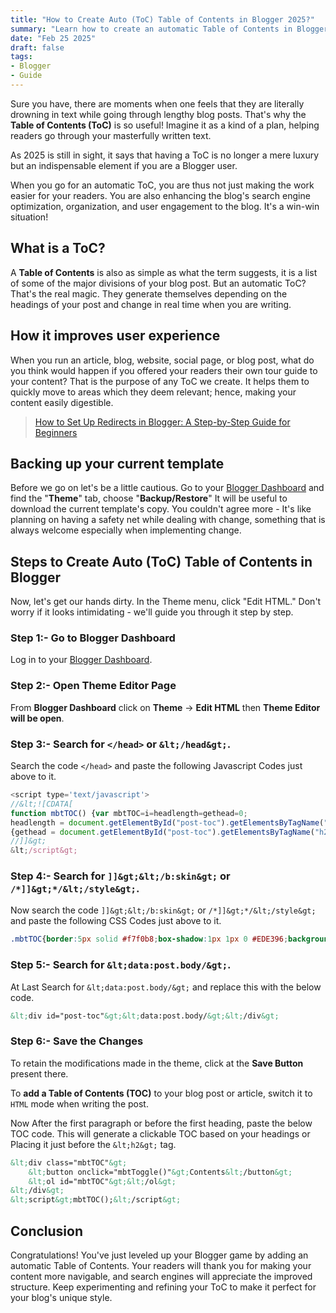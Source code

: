 ```yaml
---
title: "How to Create Auto (ToC) Table of Contents in Blogger 2025?"
summary: "Learn how to create an automatic Table of Contents in Blogger 2025 to improve user experience, boost SEO, and make your content more navigable."
date: "Feb 25 2025"
draft: false
tags:
- Blogger
- Guide
---
```


Sure you have, there are moments when one feels that they are literally drowning in text while going through lengthy blog posts. That's why the **Table of Contents (ToC)** is so useful! Imagine it as a kind of a plan, helping readers go through your masterfully written text.

As 2025 is still in sight, it says that having a ToC is no longer a mere luxury but an indispensable element if you are a Blogger user.
 
When you go for an automatic ToC, you are thus not just making the work easier for your readers. You are also enhancing the blog's search engine optimization, organization, and user engagement to the blog. It's a win-win situation!

## What is a ToC?

A **Table of Contents** is also as simple as what the term suggests, it is a list of some of the major divisions of your blog post. But an automatic ToC? That's the real magic. They generate themselves depending on the headings of your post and change in real time when you are writing.

## How it improves user experience

When you run an article, blog, website, social page, or blog post, what do you think would happen if you offered your readers their own tour guide to your content? That is the purpose of any ToC we create. It helps them to quickly move to areas which they deem relevant; hence, making your content easily digestible.

> [How to Set Up Redirects in Blogger: A Step-by-Step Guide for Beginners](https://exonoob.in/blog/set-redirection-in-blogger)

## Backing up your current template

Before we go on let's be a little cautious. Go to your [Blogger Dashboard](https://www.blogger.com/?ref=exonoob.in) and find the "**Theme**" tab, choose "**Backup/Restore**" It will be useful to download the current template's copy. You couldn't agree more - It's like planning on having a safety net while dealing with change, something that is always welcome especially when implementing change.

## Steps to Create Auto (ToC) Table of Contents in Blogger

Now, let's get our hands dirty. In the Theme menu, click "Edit HTML." Don't worry if it looks intimidating - we'll guide you through it step by step.

### Step 1:- Go to Blogger Dashboard

Log in to your [Blogger Dashboard](https://www.blogger.com/?ref=exonoob.in).

### Step 2:- Open Theme Editor Page

From **Blogger Dashboard** click on **Theme** -> **Edit HTML** then **Theme Editor will be open**.

### Step 3:- Search for `</head>` or `&lt;/head&gt;`.

Search the code `</head>` and paste the following Javascript Codes just above to it.

```javascript
<script type='text/javascript'>              
//&lt;![CDATA[
function mbtTOC() {var mbtTOC=i=headlength=gethead=0;           
headlength = document.getElementById("post-toc").getElementsByTagName("h2").length;for (i = 0; i &lt; headlength; i++)           
{gethead = document.getElementById("post-toc").getElementsByTagName("h2")[i].textContent;document.getElementById("post-toc").getElementsByTagName("h2")[i].setAttribute("id", "point"+i);mbtTOC = "&lt;li&gt;&lt;a href='#point"+i+"'&gt;"+gethead+"&lt;/a&gt;&lt;/li&gt;";document.getElementById("mbtTOC").innerHTML += mbtTOC;}}function mbtToggle() {var mbt = document.getElementById('mbtTOC');if (mbt .style.display === 'none') {mbt .style.display = 'block';} else {mbt .style.display = 'none';}}           
//]]&gt;              
&lt;/script&gt;
```

### Step 4:- Search for `]]&gt;&lt;/b:skin&gt;` or `/*]]&gt;*/&lt;/style&gt;`.

Now search the code `]]&gt;&lt;/b:skin&gt;` or `/*]]&gt;*/&lt;/style&gt;` and paste the following CSS Codes just above to it.

```css
.mbtTOC{border:5px solid #f7f0b8;box-shadow:1px 1px 0 #EDE396;background-color:#FFFFE0;color:#707037;line-height:1.4em;margin:30px auto;padding:20px 30px 20px 10px;font-family:oswald,arial;display:block;width:70%}.mbtTOC ol,.mbtTOC ul{margin:0;padding:0}.mbtTOC ul{list-style:none}.mbtTOC ol li,.mbtTOC ul li{padding:15px 0 0;margin:0 0 0 30px;font-size:15px}.mbtTOC a{color:#0080ff;text-decoration:none}.mbtTOC a:hover{text-decoration:underline}.mbtTOC button{background:#FFFFE0;font-family:oswald,arial;font-size:20px;position:relative;outline:none;cursor:pointer;border:none;color:#707037;padding:0 0 0 15px}.mbtTOC button:after{content:"\f0dc";font-family:FontAwesome;position:relative;left:10px;font-size:20px}
```

### Step 5:- Search for `&lt;data:post.body/&gt;`.

At Last Search for `&lt;data:post.body/&gt;` and replace this with the below code.

```html
&lt;div id="post-toc"&gt;&lt;data:post.body/&gt;&lt;/div&gt;
```

### Step 6:- Save the Changes

To retain the modifications made in the theme, click at the **Save Button** present there.

To **add a Table of Contents (TOC)** to your blog post or article, switch it to `HTML` mode when writing the post.

Now After the first paragraph or before the first heading, paste the below TOC code. This will generate a clickable TOC based on your headings or Placing it just before the `&lt;h2&gt;` tag.

```html
&lt;div class="mbtTOC"&gt;
    &lt;button onclick="mbtToggle()"&gt;Contents&lt;/button&gt;
    &lt;ol id="mbtTOC"&gt;&lt;/ol&gt;
&lt;/div&gt;
&lt;script&gt;mbtTOC();&lt;/script&gt;
```

## Conclusion

Congratulations! You've just leveled up your Blogger game by adding an automatic Table of Contents. Your readers will thank you for making your content more navigable, and search engines will appreciate the improved structure. Keep experimenting and refining your ToC to make it perfect for your blog's unique style.